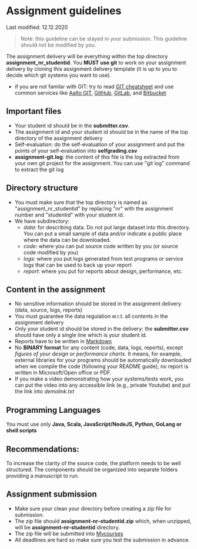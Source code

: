 # Assignment guidelines

Last modified: 12.12.2020
>Note: this guideline can be stayed in your submission. This guideline should not be modified by you.

The assignment delivery will be everything within the top directory **assignment_nr_studentid**. You **MUST use git** to work on your assignment delivery by cloning this assignment delivery template (it is up to you to decide which git systems you want to use).
* if you are not familar with GIT: try to read [GIT cheatsheet](https://www.atlassian.com/git/tutorials/atlassian-git-cheatsheet) and use common services like [Aalto GIT](https://version.aalto.fi), [GitHub](https://github.com), [GitLab](https://gitlab.com), and [Bitbucket](https://bitbucket.org/)

## Important files

* Your student id should be in the **submitter.csv**.
* The assignment id and your student id should be in the name of the top directory of the assignment delivery
* Self-evaluation: do the self-evaluation of your assignment and put the points of your self-evaluation into **selfgrading.csv**
* **assignment-git.log**: the content of this file is the log extracted from your own git project for the assignment. You can use "git log" command to extract the git log

## Directory structure

* You must make sure that the top directory is named as "assignment_nr_studentid" by replacing "nr" with the assignment number and "studentid" with your student id.
* We have subdirectory:
   - *data*: for describing data. Do not put large dataset into this directory. You can put a small sample of data and/or indicate a public place where the data can be downloaded.
   - *code*: where you can put source code written by you (or source code modified by you)
   - *logs*: where you put logs generated from test programs or service logs that can be used to back up your report
   - *report*: where you put for reports about design, performance, etc.

## Content in the assignment

* No sensitive information should be stored in the assignment delivery (data, source, logs, reports)
* You must guarantee the data regulation w.r.t. all contents in the assignment delivery
* Only your student id should be stored in the delivery: the **submitter.csv** should have only a single line which is your student id.
* Reports have to be written in [Markdown](https://github.com/adam-p/markdown-here/wiki/Markdown-Cheatsheet)
* No **BINARY format** for any content (code, data, logs, reports), except *figures of your design or performance charts*. It means, for example, external libraries for your programs should be automatically downloaded when we compile the code (following your README guide), no report is written in Microsoft/Open office or PDF.
* If you make a video demonstrating how your systems/tests work, you can put the video into any accessible link (e.g., private Youtube) and put the link into *demolink.txt*

## Programming Languages
You must use only **Java, Scala, JavaScript/NodeJS, Python, GoLang or shell scripts**

## Recommendations:
To increase the clarity of the source code, the platform needs to be well structured. The components should be organized into separate folders providing a manuscript to run.

## Assignment submission

* Make sure your clean your directory before creating a zip file for submission.
* The zip file should **assignment-nr-studentid.zip** which, when unzipped, will be **assignment-nr-studentid** directory.
* The zip file will be submitted into [Mycourses](http://mycourses.aalto.fi)
* All deadlines are hard so make sure you test the submission in advance.
